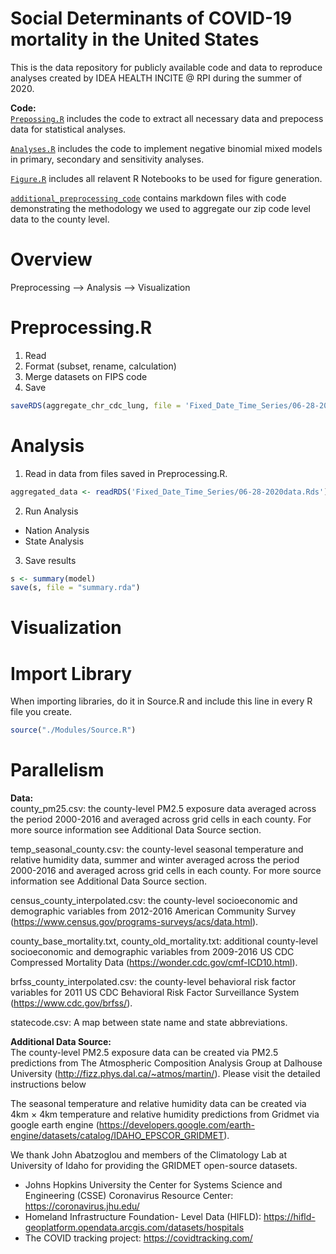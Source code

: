 # Social Determinants of COVID-19 mortality in the United States
This is the data repository for publicly available code and data to reproduce analyses created by IDEA HEALTH INCITE @ RPI during the summer of 2020.

<b>Code: </b><br>
[`Prepossing.R`](https://github.com/TheRensselaerIDEA/COVID-Notebooks/tree/PM_COVID/Preprocessing.R) includes the code to extract all necessary data and prepocess data for statistical analyses.

[`Analyses.R`](https://github.com/TheRensselaerIDEA/COVID-Notebooks/tree/PM_COVID/Analyses.R) includes the code to implement negative binomial mixed models in primary, secondary and sensitivity analyses.

[`Figure.R`](https://github.com/TheRensselaerIDEA/COVID-Notebooks/tree/PM_COVID/PM_Notebook/*.Rmd) 
includes all relavent R Notebooks to be used for figure generation.


[`additional_preprocessing_code`](https://github.com/wxwx1993/PM_COVID/tree/master/additional_preprocessing_code) contains markdown files with code demonstrating the methodology we used to aggregate our zip code level data to the county level.


# Overview

Preprocessing --> Analysis --> Visualization

# Preprocessing.R

1. Read
2. Format (subset, rename, calculation)
3. Merge datasets on FIPS code
4. Save

```R
saveRDS(aggregate_chr_cdc_lung, file = 'Fixed_Date_Time_Series/06-28-2020data.Rds')
```

# Analysis

1. Read in data from files saved in Preprocessing.R. 

```R
aggregated_data <- readRDS('Fixed_Date_Time_Series/06-28-2020data.Rds')
```

2. Run Analysis

  - Nation Analysis
  - State Analysis

3. Save results

```R
s <- summary(model)
save(s, file = "summary.rda")
```

# Visualization

# Import Library

When importing libraries, do it in Source.R and include this line in every R file you create.

```R
source("./Modules/Source.R")
```
# Parallelism


<b>Data: </b><br>
county_pm25.csv: the county-level PM2.5 exposure data averaged across the period 2000-2016 and averaged across grid cells in each county. For more source information see Additional Data Source section.

temp_seasonal_county.csv: the county-level seasonal temperature and relative humidity data, summer and winter averaged across the period 2000-2016 and averaged across grid cells in each county. For more source information see Additional Data Source section.

census_county_interpolated.csv: the county-level socioeconomic and demographic variables from 2012-2016 American Community Survey (https://www.census.gov/programs-surveys/acs/data.html).

county_base_mortality.txt, county_old_mortality.txt: additional county-level socioeconomic and demographic variables from 2009-2016 
US CDC Compressed Mortality Data (https://wonder.cdc.gov/cmf-ICD10.html).

brfss_county_interpolated.csv: the county-level behavioral risk factor variables for 2011 US CDC Behavioral Risk Factor Surveillance System (https://www.cdc.gov/brfss/).

statecode.csv: A map between state name and state abbreviations.

<b>Additional Data Source: </b><br>
The county-level PM2.5 exposure data can be created via PM2.5 predictions from The Atmospheric Composition Analysis Group at Dalhouse University (http://fizz.phys.dal.ca/~atmos/martin/). Please visit the detailed instructions below

The seasonal temperature and relative humidity data can be created via 4km × 4km temperature and relative humidity predictions from Gridmet via google earth engine (https://developers.google.com/earth-engine/datasets/catalog/IDAHO_EPSCOR_GRIDMET).

We thank John Abatzoglou and members of the Climatology Lab at University of Idaho for providing the GRIDMET open-source datasets. 

* Johns Hopkins University the Center for Systems Science and Engineering (CSSE) Coronavirus Resource Center: https://coronavirus.jhu.edu/ <br>
* Homeland Infrastructure Foundation- Level Data (HIFLD): https://hifld-geoplatform.opendata.arcgis.com/datasets/hospitals <br>
* The COVID tracking project: https://covidtracking.com/ <br>

